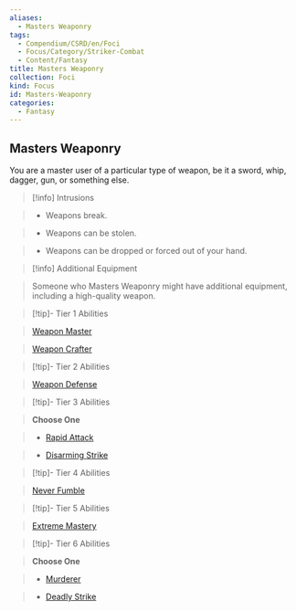 ```yaml
---
aliases:
  - Masters Weaponry
tags:
  - Compendium/CSRD/en/Foci
  - Focus/Category/Striker-Combat
  - Content/Fantasy
title: Masters Weaponry
collection: Foci
kind: Focus
id: Masters-Weaponry
categories:
  - Fantasy
---
```

## Masters Weaponry    
You are a master user of a particular type of weapon, be it a sword, whip, dagger, gun, or something else.    
  
>[!info] Intrusions    
>- Weapons break.    
>- Weapons can be stolen.    
>- Weapons can be dropped or forced out of your hand.    
  
>[!info] Additional Equipment    
>Someone who Masters Weaponry might have additional equipment, including a high-quality weapon.    
  
  
>[!tip]- Tier 1 Abilities    
> [Weapon Master](Weapon-Master.md)    
> [Weapon Crafter](Weapon-Crafter.md)    
  
  
>[!tip]- Tier 2 Abilities    
> [Weapon Defense](Weapon-Defense.md)    
  
  
>[!tip]- Tier 3 Abilities    
> **Choose One**    
>- [Rapid Attack](Rapid-Attack.md)    
>- [Disarming Strike](Disarming-Strike.md)    
  
  
>[!tip]- Tier 4 Abilities    
> [Never Fumble](Never-Fumble.md)    
  
  
>[!tip]- Tier 5 Abilities    
> [Extreme Mastery](Extreme-Mastery.md)    
  
  
>[!tip]- Tier 6 Abilities    
> **Choose One**    
>- [Murderer](Murderer.md)    
>- [Deadly Strike](Deadly-Strike.md)
